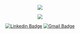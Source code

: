 <p align="center">
  <img align="center" src="https://github-readme-stats.vercel.app/api?username=brayansi&show_icons=true&theme=dracula"> 
</p>

<p align="center">
  <img align="center" src="https://github-readme-stats.vercel.app/api/top-langs/?username=brayansi&layout=compact&theme=dracula"> 
</p>

<p align="center">
<a href="https://www.linkedin.com/in/brayan-santos-0a7b8b9a/" target="blank"><img alt="Linkedin Badge" src="https://img.shields.io/badge/-Brayan%20Santos-563D7C?style=flat-square&logo=Linkedin&logoColor=white&link=https://www.linkedin.com/in/brayan-santos-0a7b8b9a/"/></a>
<a href="v.brayansantos@gmail.com" target="blank"><img alt="Gmail Badge" src="https://img.shields.io/badge/-v.brayansantos@gmail.com-563D7C?style=flat-square&logo=Gmail&logoColor=white&link=mailto:muttiyuri@gmail.com"/></a>
</p>
